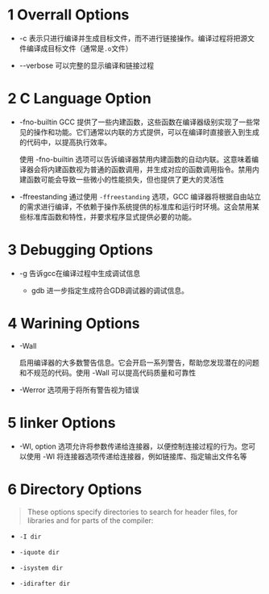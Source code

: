 # 1 Overrall Options

- -c
	表示只进行编译并生成目标文件，而不进行链接操作。编译过程将把源文件编译成目标文件（通常是`.o`文件）

- --verbose
	 可以完整的显示编译和链接过程
	 

# 2 C Language Option

- -fno-builtin
	GCC 提供了一些内建函数，这些函数在编译器级别实现了一些常见的操作和功能。它们通常以内联的方式提供，可以在编译时直接嵌入到生成的代码中，以提高执行效率。

	使用 -fno-builtin 选项可以告诉编译器禁用内建函数的自动内联。这意味着编译器会将内建函数视为普通的函数调用，并生成对应的函数调用指令。禁用内建函数可能会导致一些微小的性能损失，但也提供了更大的灵活性

- -ffreestanding
	通过使用 `-ffreestanding` 选项，GCC 编译器将根据自由站立的需求进行编译，不依赖于操作系统提供的标准库和运行时环境。这会禁用某些标准库函数和特性，并要求程序显式提供必要的功能。
# 3 Debugging Options
- -g
	告诉gcc在编译过程中生成调试信息
	
	- gdb 进一步指定生成符合GDB调试器的调试信息。

	

# 4 Warining Options

- -Wall

	启用编译器的大多数警告信息。它会开启一系列警告，帮助您发现潜在的问题和不规范的代码。使用 -Wall 可以提高代码质量和可靠性
- -Werror
	选项用于将所有警告视为错误


# 5 linker Options

- -Wl, option
	选项允许将参数传递给连接器，以便控制连接过程的行为。您可以使用 -Wl 将连接器选项传递给连接器，例如链接库、指定输出文件名等


# 6 Directory Options
> These options specify directories to search for header files, for libraries and for parts of the compiler:

- `-I dir`

- `-iquote dir`

- `-isystem dir`

- `-idirafter dir`